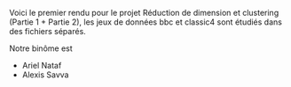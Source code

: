 Voici le premier rendu pour le projet Réduction de dimension et clustering (Partie 1 + Partie 2), les jeux de données bbc et classic4 sont étudiés dans des fichiers séparés.

Notre binôme est 
* Ariel Nataf
* Alexis Savva
